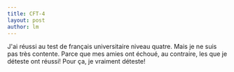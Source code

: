 ```yaml
---
title: CFT-4  
layout: post
author: lm
---
```

<p>J'ai réussi au test de français universitaire niveau quatre. Mais je ne suis pas très contente. Parce que mes amies ont échoué, au contraire, les que je déteste ont réussi! Pour ça, je vraiment déteste! </p>
